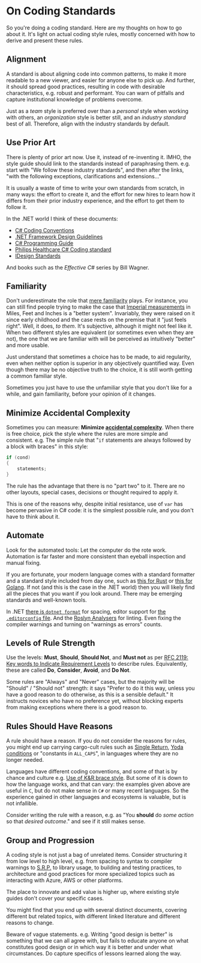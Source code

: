 # On Coding Standards

So you're doing a coding standard. Here are my thoughts on how to go about it.
It's light on actual coding style rules, mostly concerned with how to derive and present these rules.

## Alignment

A standard is about aligning code into common patterns, to make it more readable to a new viewer, and easier for anyone else to pick up.
And further, it should spread good practices, resulting in code with desirable characteristics, e.g. robust and performant.
You can warn of pitfalls and capture institutional knowledge of problems overcome.

Just as a _team_ style is preferred over than a _personal_ style when working with others, an _organization_ style is better still,
and an _industry standard_ best of all. Therefore, align with the industry standards by default.

## Use Prior Art

There is plenty of prior art now. Use it, instead of re-inventing it.
IMHO, the style guide should link to the standards instead of paraphrasing them. e.g. start with
"We follow these industry standards", and then after the links, "with the following exceptions, clarifications and extensions..."

It is usually a waste of time to write your own standards from scratch, in many ways:
the effort to create it, and the effort for new hires to learn how it differs from their prior industry experience, and the effort to get them to follow it.

In the .NET world I think of these documents:

* [C# Coding Conventions](https://docs.microsoft.com/en-us/dotnet/csharp/programming-guide/inside-a-program/coding-conventions)
* [.NET Framework Design Guidelines](https://docs.microsoft.com/en-us/dotnet/standard/design-guidelines/)
* [C# Programming Guide](https://docs.microsoft.com/en-us/dotnet/csharp/programming-guide/)
* [Philips Healthcare C# Coding standard](https://tics.tiobe.com/viewerCS/index.php?CSTD=General)
* [IDesign Standards](https://idesign.net/)

And books such as the _Effective C#_ series by Bill Wagner.

## Familiarity

Don't underestimate the role that [mere familiarity](https://en.wikipedia.org/wiki/Mere-exposure_effect) plays.
For instance, you can still find people trying to make the case that [Imperial measurements](https://en.wikipedia.org/wiki/Imperial_units) in Miles, Feet and Inches is a "better system".
Invariably, they were raised on it since early childhood and the case rests on the premise that it "just feels right".
Well, it does, _to them_. It's subjective, although it might not feel like it.
When two different styles are equivalent (or sometimes even when they are not), the one that we are familiar with will be perceived as intuitively "better" and more usable.

Just understand that sometimes a choice has to be made, to aid regularity, even when neither option is superior in any objectively quantified way.
Even though there may be no objective truth to the choice, it is still worth getting a common familiar style.

Sometimes you just have to use the unfamiliar style that you don't like for a while, and gain familiarity, before your opinion of it changes.

## Minimize Accidental Complexity

Sometimes you can measure: **Minimize [accidental complexity](https://en.wikipedia.org/wiki/No_Silver_Bullet)**.
When there is free choice, pick the style where the rules are more simple and consistent. e.g. The simple rule that "`if` statements are always followed by a block with braces" in this style:

```csharp
if (cond)
{
    statements;
}
```

The rule has the advantage that there is no "part two" to it. There are no other layouts, special cases, decisions or thought required to apply it.

This is one of the reasons why, despite initial resistance, use of `var` has become pervasive in C# code: it is the simplest possible rule, and you don't have to think about it.

## Automate

Look for the automated tools: Let the computer do the rote work. Automation is far faster and more consistent than eyeball inspection and manual fixing.

If you are fortunate, your modern language comes with a standard formatter and a standard style included from day one, such as [this for Rust](https://github.com/rust-lang/rustfmt) or [this for Golang](https://blog.golang.org/gofmt).
If not (and this is the case in the .NET world) then you will likely find all the pieces that you want if you look around.
There may be emerging standards and well-known tools.

In .NET [there is `dotnet format`](https://github.com/dotnet/format) for spacing, editor support for [the `.editorconfig` file](https://editorconfig.org/).
And the [Roslyn Analysers](https://github.com/dotnet/roslyn-analyzers) for linting. Even fixing the compiler warnings and turning on "warnings as errors" counts.

## Levels of Rule Strength

Use the levels: **Must**, **Should**, **Should Not**, and **Must not** as per [RFC 2119: Key words to Indicate Requirement Levels](https://tools.ietf.org/html/rfc2119) to describe rules.
Equivalently, these are called **Do**, **Consider**, **Avoid**, and **Do Not**.

Some rules are "Always" and "Never" cases, but the majority will be "Should" / "Should not" strength:
it says "Prefer to do it this way, unless you have a good reason to do otherwise, as this is a sensible default."
It instructs novices who have no preference yet, without blocking experts from making exceptions where there is a good reason to.

## Rules Should Have Reasons

A rule should have a reason.
If you do not consider the reasons for rules, you might end up carrying cargo-cult rules such as [Single Return](./TheSingleReturnLaw), [Yoda conditions](https://en.wikipedia.org/wiki/Yoda_conditions)
or "constants in `ALL_CAPS`", in languages where they are no longer needed.

Languages have different coding conventions, and some of that is by chance and culture e.g. [Use of K&R brace style](https://en.wikipedia.org/wiki/Indentation_style#K&R_style).
But some of it is down to how the language works, and that can vary: the examples given above are useful in `C`, but do not make sense in `C#` or many recent languages.
So the experience gained in other languages and ecosystems is valuable, but is not infallible.

Consider writing the rule with a reason, e.g. as "You **should** do _some action_ so that _desired outcome_." and see if it still makes sense.

## Group and Progression

A coding style is not just a bag of unrelated items.
Consider structuring it from low level to high level, e.g. from spacing to syntax to compiler warnings to [S.R.P.](https://en.wikipedia.org/wiki/Single-responsibility_principle) to library usage,
to building and testing practices, to architecture and good practices for more specialized topics such as interacting with Azure, AWS or other platforms.

The place to innovate and add value is higher up, where existing style guides don't cover your specific cases.

You might find that you end up with several distinct documents, covering different but related topics, with different linked literature and different reasons to change.

Beware of vague statements. e.g. Writing "good design is better" is something that we can all agree with, but fails to educate anyone on what constitutes good design or in which way it is better and under what circumstances.
Do capture specifics of lessons learned along the way.
